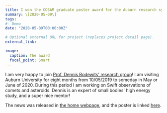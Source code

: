 ```yaml
---
title: I won the COSAM graduate poster award for the Auburn research symposium!
summary: \[2020-05-09\]
tags:
#- Demo
date: "2020-05-09T00:00:00Z"

# Optional external URL for project (replaces project detail page).
external_link:

image:
  caption: The award
  focal_point: Smart
---
```

I am very happy to join [Prof. Dennis Bodewits' research group](http://webhome.auburn.edu/~dzb0059/)! I am visiting Auburn University for eight months from 10/05/2019 to someday in May or June of 2020. During this period I am working on Swift observations of comets and asteroids. Dennis is an expert of small bodies' high energy study, and a super nice mentor!

The news was released in [the home webpage](https://cws.auburn.edu/OVPR/pm/researchsymposia/student), and the poster is linked [here](https://auburn.app.box.com/s/5515lp3025n4novdua7cloavcewoycw7).
